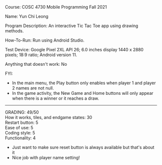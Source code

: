 Course: COSC 4730 Mobile Programming Fall 2021

Name: Yun Chi Leong

Program Description: An interactive Tic Tac Toe app using drawing methods.

How-To-Run: Run using Android Studio.

Test Device: Google Pixel 2XL API 26; 6.0 inches display 1440 x 2880 pixels; 18:9 ratio; Android version 11.

Anything that doesn't work: No

FYI: 
- In the main menu, the Play button only enables when player 1 and player 2 names are not null.
- In the game activity, the New Game and Home buttons will only appear when there is a winner or it reaches a draw.  
--------  
GRADING: 49/50  
How it works, tiles, and endgame states: 30  
Restart button: 5  
Ease of use: 5  
Coding style: 5  
Functionality: 4
+ Just want to make sure reset button is always available but that's about it
+ Nice job with player name setting!  
